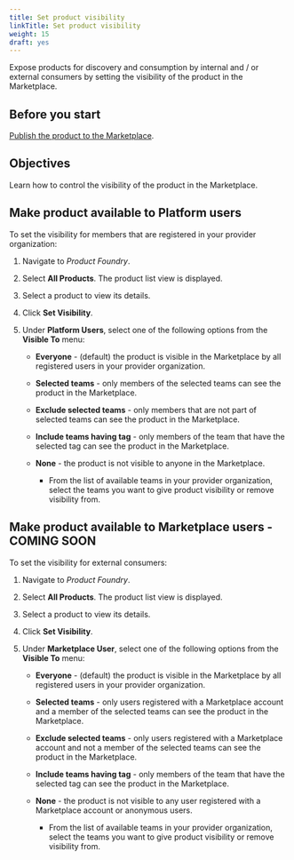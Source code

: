 ```yaml
---
title: Set product visibility
linkTitle: Set product visibility
weight: 15
draft: yes
---
```


Expose products for discovery and consumption by internal and / or external consumers by setting the visibility of the product in the Marketplace.

## Before you start

[Publish the product to the Marketplace](/docs/manage_marketplace/publish_to_marketplace/).

## Objectives

Learn how to control the visibility of the product in the Marketplace.

## Make product available to Platform users

To set the visibility for members that are registered in your provider organization:

1. Navigate to *Product Foundry*.
2. Select **All Products**. The product list view is displayed.
3. Select a product to view its details.
4. Click **Set Visibility**.
5. Under **Platform Users**, select one of the following options from the **Visible To** menu:

    * **Everyone** - (default) the product is visible in the Marketplace by all registered users in your provider organization.
    * **Selected teams** - only members of the selected teams can see the product in the Marketplace.
    * **Exclude selected teams** - only members that are not part of selected teams can see the product in the Marketplace.
    * **Include teams having tag** - only members of the team that have the selected tag can see the product in the Marketplace.
    * **None** - the product is not visible to anyone in the Marketplace.

        * From the list of available teams in your provider organization, select the teams you want to give product visibility or remove visibility from.

## Make product available to Marketplace users - COMING SOON

To set the visibility for external consumers:

1. Navigate to *Product Foundry*.
2. Select **All Products**. The product list view is displayed.
3. Select a product to view its details.
4. Click **Set Visibility**.
5. Under **Marketplace User**, select one of the following options from the **Visible To** menu:

    * **Everyone** - (default) the product is visible in the Marketplace by all registered users in your provider organization.
    * **Selected teams** - only users registered with a Marketplace account and a member of the selected teams can see the product in the Marketplace.
    * **Exclude selected teams** - only users registered with a Marketplace account and not a member of the selected teams can see the product in the Marketplace.
    * **Include teams having tag** - only members of the team that have the selected tag can see the product in the Marketplace.
    * **None** - the product is not visible to any user registered with a Marketplace account or anonymous users.

        * From the list of available teams in your provider organization, select the teams you want to give product visibility or remove visibility from.
